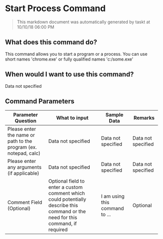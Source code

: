 <!--TITLE: Start Process Command -->
<!-- SUBTITLE: a command in the Programs/Process Commands group -->
# Start Process Command


> This markdown document was automatically generated by taskt at 10/10/18 06:00 PM


## What does this command do?
This command allows you to start a program or a process. You can use short names 'chrome.exe' or fully qualified names 'c:/some.exe'


## When would I want to use this command?
Data not specified


## Command Parameters
| Parameter Question   	| What to input  	|  Sample Data 	| Remarks  	|
| ---                    | ---               | ---           | ---       |
|Please enter the name or path to the program (ex. notepad, calc)|Data not specified|Data not specified|Data not specified|
|Please enter any arguments (if applicable)|Data not specified|Data not specified|Data not specified|
|Comment Field (Optional)|Optional field to enter a custom comment which could potentially describe this command or the need for this command, if required|I am using this command to ...|Optional|


